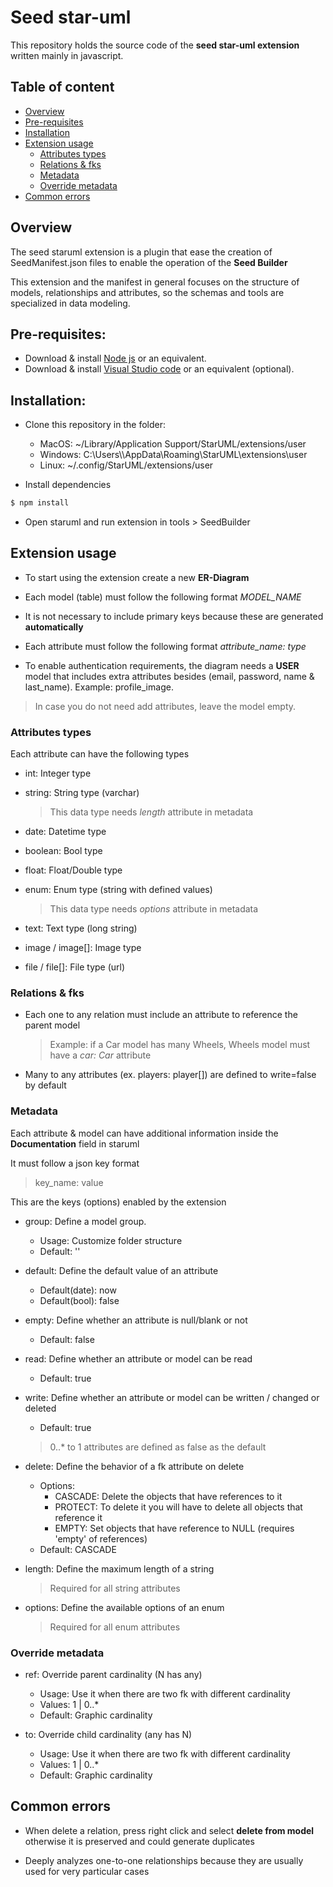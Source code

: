 # Seed star-uml

This repository holds the source code of the **seed star-uml extension** written mainly in javascript.

## Table of content

-  [Overview](#overview)
-  [Pre-requisites](#pre-requisites)
-  [Installation](#installation)
-  [Extension usage](#extension-usage)
    -  [Attributes types](#attributes-types)
    -  [Relations & fks](#relations-&-fks)
    -  [Metadata](#metadata)
    -  [Override metadata](#override-metadata)
-  [Common errors](#common-errors)

## Overview

The seed staruml extension is a plugin that ease the creation of SeedManifest.json files to enable the operation of the **Seed Builder**

This extension and the manifest in general focuses on the structure of models, relationships and attributes, so the schemas and tools are specialized in data modeling.

## Pre-requisites:

-  Download & install [Node js](https://nodejs.org/en/download/) or an equivalent.
-  Download & install [Visual Studio code](https://code.visualstudio.com/) or an equivalent (optional).

## Installation:

-  Clone this repository in the folder:

   -  MacOS: ~/Library/Application Support/StarUML/extensions/user
   -  Windows: C:\\Users\\\AppData\\Roaming\\StarUML\\extensions\\user
   -  Linux: ~/.config/StarUML/extensions/user 

-  Install dependencies
```bash
$ npm install
```

-  Open staruml and run extension in tools > SeedBuilder

## Extension usage

-  To start using the extension create a new **ER-Diagram**

-  Each model (table) must follow the following format *MODEL_NAME*

-  It is not necessary to include primary keys because these are generated **automatically**

-  Each attribute must follow the following format *attribute_name: type*

-  To enable authentication requirements, the diagram needs a **USER** model that includes extra attributes besides (email, password, name & last_name). Example: profile_image.

 > In case you do not need add attributes, leave the model empty.


### Attributes types

Each attribute can have the following types

-  int: Integer type
-  string: String type (varchar)
   >  This data type needs *length* attribute in metadata

-  date: Datetime type
-  boolean: Bool type
-  float: Float/Double type
-  enum: Enum type (string with defined values)
   >  This data type needs *options* attribute in metadata

-  text: Text type (long string)
-  image / image[]: Image type 
-  file / file[]: File type (url)

### Relations & fks

-  Each one to any relation must include an attribute to reference the parent model
   > Example: if a Car model has many Wheels, Wheels model must have a *car: Car* attribute  

-  Many to any attributes (ex. players: player[]) are defined to write=false by default

### Metadata

Each attribute & model can have additional information inside the **Documentation** field in staruml

It must follow a json key format

> key_name: value

This are the keys (options) enabled by the extension

- group: Define a model group.
    - Usage: Customize folder structure
    - Default: ''

-  default: Define the default value of an attribute
   -  Default(date): now
   -  Default(bool): false

-  empty: Define whether an attribute is null/blank or not
    -  Default: false

-  read: Define whether an attribute or model can be read
   -  Default: true

-  write: Define whether an attribute or model can be written / changed or deleted
    -  Default: true
    > 0..* to 1 attributes are defined as false as the default

-   delete: Define the behavior of a fk attribute on delete
    -  Options:
        -  CASCADE: Delete the objects that have references to it 
        -  PROTECT: To delete it you will have to delete all objects that reference it
        -  EMPTY: Set objects that have reference to NULL (requires 'empty' of references)
    - Default: CASCADE

-  length: Define the maximum length of a string
   > Required for all string attributes

-  options: Define the available options of an enum
   > Required for all enum attributes


### Override metadata

-  ref: Override parent cardinality (N has any)
    -  Usage: Use it when there are two fk with different cardinality
    -  Values: 1 | 0..* 
    -  Default: Graphic cardinality


-  to: Override child cardinality (any has N)
    -  Usage: Use it when there are two fk with different cardinality
    -  Values: 1 | 0..*
    -  Default: Graphic cardinality

## Common errors

-  When delete a relation, press right click and select **delete from model** otherwise it is preserved and could generate duplicates

-  Deeply analyzes one-to-one relationships because they are usually used for very particular cases